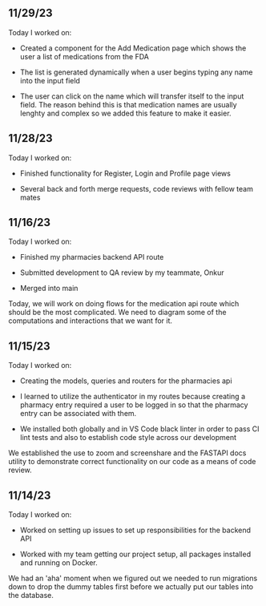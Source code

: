 ## 11/29/23

Today I worked on:

- Created a component for the Add Medication page which shows the user a list of medications from the FDA

- The list is generated dynamically when a user begins typing any name into the input field

- The user can click on the name which will transfer itself to the input field.
  The reason behind this is that medication names are usually lenghty and complex so we added this feature to make it easier.

## 11/28/23

Today I worked on:

- Finished functionality for Register, Login and Profile page views

- Several back and forth merge requests, code reviews with fellow team mates

## 11/16/23

Today I worked on:

- Finished my pharmacies backend API route

- Submitted development to QA review by my teammate, Onkur

- Merged into main

Today, we will work on doing flows for the medication api route which should be the most complicated. We need to diagram some of the computations and interactions that we want for it.

## 11/15/23

Today I worked on:

- Creating the models, queries and routers for the pharmacies api

- I learned to utilize the authenticator in my routes because creating a pharmacy entry required a user to be logged in so that the pharmacy entry can be associated with them.

- We installed both globally and in VS Code black linter in order to pass CI lint tests and also to establish code style across our development

We established the use to zoom and screenshare and the FASTAPI docs utility to demonstrate correct functionality on our code as a means of code review.

## 11/14/23

Today I worked on:

- Worked on setting up issues to set up responsibilities for the backend API

- Worked with my team getting our project setup, all packages installed and running on Docker.

We had an 'aha' moment when we figured out we needed to run migrations down to drop the dummy tables first before we actually put our tables into the database.
